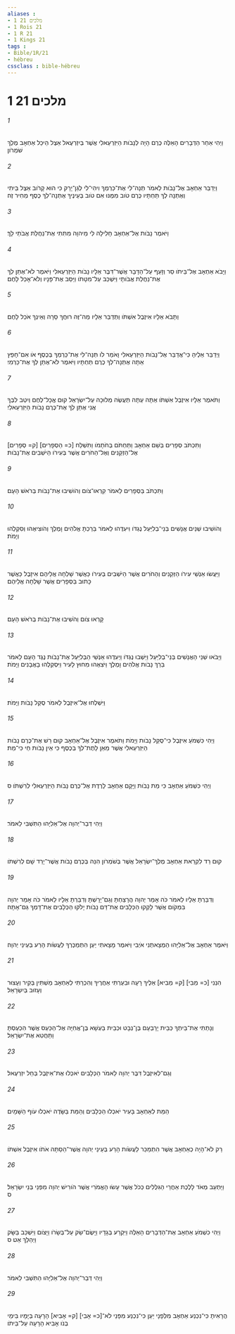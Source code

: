```yaml
---
aliases : 
- 1 מלכים 21
- 1 Rois 21
- 1 R 21
- 1 Kings 21
tags : 
- Bible/1R/21
- hébreu
cssclass : bible-hébreu
---
```


# 1 מלכים 21

###### 1
וַיְהִי אַחַר הַדְּבָרִים הָאֵלֶּה כֶּרֶם הָיָה לְנָבֹות הַיִּזְרְעֵאלִי אֲשֶׁר בְּיִזְרְעֶאל אֵצֶל הֵיכַל אַחְאָב מֶלֶךְ שֹׁמְרֹון׃
###### 2
וַיְדַבֵּר אַחְאָב אֶל־נָבֹות לֵאמֹר תְּנָה־לִּי אֶת־כַּרְמְךָ וִיהִי־לִי לְגַן־יָרָק כִּי הוּא קָרֹוב אֵצֶל בֵּיתִי וְאֶתְּנָה לְךָ תַּחְתָּיו כֶּרֶם טֹוב מִמֶּנּוּ אִם טֹוב בְּעֵינֶיךָ אֶתְּנָה־לְךָ כֶסֶף מְחִיר זֶה׃
###### 3
וַיֹּאמֶר נָבֹות אֶל־אַחְאָב חָלִילָה לִּי מֵיהוָה מִתִּתִּי אֶת־נַחֲלַת אֲבֹתַי לָךְ׃
###### 4
וַיָּבֹא אַחְאָב אֶל־בֵּיתֹו סַר וְזָעֵף עַל־הַדָּבָר אֲשֶׁר־דִּבֶּר אֵלָיו נָבֹות הַיִּזְרְעֵאלִי וַיֹּאמֶר לֹא־אֶתֵּן לְךָ אֶת־נַחֲלַת אֲבֹותָי וַיִּשְׁכַּב עַל־מִטָּתֹו וַיַּסֵּב אֶת־פָּנָיו וְלֹא־אָכַל לָחֶם׃
###### 5
וַתָּבֹא אֵלָיו אִיזֶבֶל אִשְׁתֹּו וַתְּדַבֵּר אֵלָיו מַה־זֶּה רוּחֲךָ סָרָה וְאֵינְךָ אֹכֵל לָחֶם׃
###### 6
וַיְדַבֵּר אֵלֶיהָ כִּי־אֲדַבֵּר אֶל־נָבֹות הַיִּזְרְעֵאלִי וָאֹמַר לֹו תְּנָה־לִּי אֶת־כַּרְמְךָ בְּכֶסֶף אֹו אִם־חָפֵץ אַתָּה אֶתְּנָה־לְךָ כֶרֶם תַּחְתָּיו וַיֹּאמֶר לֹא־אֶתֵּן לְךָ אֶת־כַּרְמִי׃
###### 7
וַתֹּאמֶר אֵלָיו אִיזֶבֶל אִשְׁתֹּו אַתָּה עַתָּה תַּעֲשֶׂה מְלוּכָה עַל־יִשְׂרָאֵל קוּם אֱכָל־לֶחֶם וְיִטַב לִבֶּךָ אֲנִי אֶתֵּן לְךָ אֶת־כֶּרֶם נָבֹות הַיִּזְרְעֵאלִי׃
###### 8
וַתִּכְתֹּב סְפָרִים בְּשֵׁם אַחְאָב וַתַּחְתֹּם בְּחֹתָמֹו וַתִּשְׁלַח [כ= הַסְפָרִים] [ק= סְפָרִים] אֶל־הַזְקֵנִים וְאֶל־הַחֹרִים אֲשֶׁר בְּעִירֹו הַיֹּשְׁבִים אֶת־נָבֹות׃
###### 9
וַתִּכְתֹּב בַּסְּפָרִים לֵאמֹר קִרְאוּ־צֹום וְהֹושִׁיבוּ אֶת־נָבֹות בְּרֹאשׁ הָעָם׃
###### 10
וְהֹושִׁיבוּ שְׁנַיִם אֲנָשִׁים בְּנֵי־בְלִיַּעַל נֶגְדֹּו וִיעִדֻהוּ לֵאמֹר בֵּרַכְתָּ אֱלֹהִים וָמֶלֶךְ וְהֹוצִיאֻהוּ וְסִקְלֻהוּ וְיָמֹת׃
###### 11
וַיַּעֲשׂוּ אַנְשֵׁי עִירֹו הַזְּקֵנִים וְהַחֹרִים אֲשֶׁר הַיֹּשְׁבִים בְּעִירֹו כַּאֲשֶׁר שָׁלְחָה אֲלֵיהֶם אִיזָבֶל כַּאֲשֶׁר כָּתוּב בַּסְּפָרִים אֲשֶׁר שָׁלְחָה אֲלֵיהֶם׃
###### 12
קָרְאוּ צֹום וְהֹשִׁיבוּ אֶת־נָבֹות בְּרֹאשׁ הָעָם׃
###### 13
וַיָּבֹאוּ שְׁנֵי הָאֲנָשִׁים בְּנֵי־בְלִיַּעַל וַיֵּשְׁבוּ נֶגְדֹּו וַיְעִדֻהוּ אַנְשֵׁי הַבְּלִיַּעַל אֶת־נָבֹות נֶגֶד הָעָם לֵאמֹר בֵּרַךְ נָבֹות אֱלֹהִים וָמֶלֶךְ וַיֹּצִאֻהוּ מִחוּץ לָעִיר וַיִּסְקְלֻהוּ בָאֲבָנִים וַיָּמֹת׃
###### 14
וַיִּשְׁלְחוּ אֶל־אִיזֶבֶל לֵאמֹר סֻקַּל נָבֹות וַיָּמֹת׃
###### 15
וַיְהִי כִּשְׁמֹעַ אִיזֶבֶל כִּי־סֻקַּל נָבֹות וַיָּמֹת וַתֹּאמֶר אִיזֶבֶל אֶל־אַחְאָב קוּם רֵשׁ אֶת־כֶּרֶם נָבֹות הַיִּזְרְעֵאלִי אֲשֶׁר מֵאֵן לָתֶת־לְךָ בְכֶסֶף כִּי אֵין נָבֹות חַי כִּי־מֵת׃
###### 16
וַיְהִי כִּשְׁמֹעַ אַחְאָב כִּי מֵת נָבֹות וַיָּקָם אַחְאָב לָרֶדֶת אֶל־כֶּרֶם נָבֹות הַיִּזְרְעֵאלִי לְרִשְׁתֹּו׃ ס
###### 17
וַיְהִי דְּבַר־יְהוָה אֶל־אֵלִיָּהוּ הַתִּשְׁבִּי לֵאמֹר׃
###### 18
קוּם רֵד לִקְרַאת אַחְאָב מֶלֶךְ־יִשְׂרָאֵל אֲשֶׁר בְּשֹׁמְרֹון הִנֵּה בְּכֶרֶם נָבֹות אֲשֶׁר־יָרַד שָׁם לְרִשְׁתֹּו׃
###### 19
וְדִבַּרְתָּ אֵלָיו לֵאמֹר כֹּה אָמַר יְהוָה הֲרָצַחְתָּ וְגַם־יָרָשְׁתָּ וְדִבַּרְתָּ אֵלָיו לֵאמֹר כֹּה אָמַר יְהוָה בִּמְקֹום אֲשֶׁר לָקְקוּ הַכְּלָבִים אֶת־דַּם נָבֹות יָלֹקּוּ הַכְּלָבִים אֶת־דָּמְךָ גַּם־אָתָּה׃
###### 20
וַיֹּאמֶר אַחְאָב אֶל־אֵלִיָּהוּ הַמְצָאתַנִי אֹיְבִי וַיֹּאמֶר מָצָאתִי יַעַן הִתְמַכֶּרְךָ לַעֲשֹׂות הָרַע בְּעֵינֵי יְהוָה׃
###### 21
הִנְנִי [כ= מֵבִי] [ק= מֵבִיא] אֵלֶיךָ רָעָה וּבִעַרְתִּי אַחֲרֶיךָ וְהִכְרַתִּי לְאַחְאָב מַשְׁתִּין בְּקִיר וְעָצוּר וְעָזוּב בְּיִשְׂרָאֵל׃
###### 22
וְנָתַתִּי אֶת־בֵּיתְךָ כְּבֵית יָרָבְעָם בֶּן־נְבָט וּכְבֵית בַּעְשָׁא בֶן־אֲחִיָּה אֶל־הַכַּעַס אֲשֶׁר הִכְעַסְתָּ וַתַּחֲטִא אֶת־יִשְׂרָאֵל׃
###### 23
וְגַם־לְאִיזֶבֶל דִּבֶּר יְהוָה לֵאמֹר הַכְּלָבִים יֹאכְלוּ אֶת־אִיזֶבֶל בְּחֵל יִזְרְעֶאל׃
###### 24
הַמֵּת לְאַחְאָב בָּעִיר יֹאכְלוּ הַכְּלָבִים וְהַמֵּת בַּשָּׂדֶה יֹאכְלוּ עֹוף הַשָּׁמָיִם׃
###### 25
רַק לֹא־הָיָה כְאַחְאָב אֲשֶׁר הִתְמַכֵּר לַעֲשֹׂות הָרַע בְּעֵינֵי יְהוָה אֲשֶׁר־הֵסַתָּה אֹתֹו אִיזֶבֶל אִשְׁתֹּו׃
###### 26
וַיַּתְעֵב מְאֹד לָלֶכֶת אַחֲרֵי הַגִּלֻּלִים כְּכֹל אֲשֶׁר עָשׂוּ הָאֱמֹרִי אֲשֶׁר הֹורִישׁ יְהוָה מִפְּנֵי בְּנֵי יִשְׂרָאֵל׃ ס
###### 27
וַיְהִי כִשְׁמֹעַ אַחְאָב אֶת־הַדְּבָרִים הָאֵלֶּה וַיִּקְרַע בְּגָדָיו וַיָּשֶׂם־שַׂק עַל־בְּשָׂרֹו וַיָּצֹום וַיִּשְׁכַּב בַּשָּׂק וַיְהַלֵּךְ אַט׃ ס
###### 28
וַיְהִי דְּבַר־יְהוָה אֶל־אֵלִיָּהוּ הַתִּשְׁבִּי לֵאמֹר׃
###### 29
הֲרָאִיתָ כִּי־נִכְנַע אַחְאָב מִלְּפָנָי יַעַן כִּי־נִכְנַע מִפָּנַי לֹא־[כ= אָבִי] [ק= אָבִיא] הָרָעָה בְּיָמָיו בִּימֵי בְנֹו אָבִיא הָרָעָה עַל־בֵּיתֹו׃
